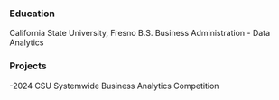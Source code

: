 ### Education
California State University, Fresno
B.S. Business Administration - Data Analytics

### Projects
-2024 CSU Systemwide Business Analytics Competition
